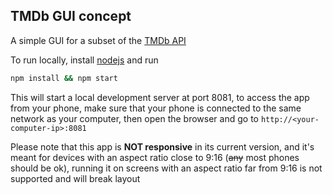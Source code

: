 ## TMDb GUI concept

A simple GUI for a subset of the [TMDb API](https://developers.themoviedb.org/3/getting-started/introduction)

To run locally, install [nodejs](https://nodejs.org) and run

```bash
npm install && npm start
```

This will start a local development server at port 8081, to access the app from your phone, make sure that your phone is connected to the same network as your computer, then open the browser and go to `http://<your-computer-ip>:8081`

Please note that this app is __NOT responsive__ in its current version, and it's meant for devices with an aspect ratio close to 9:16 (~~any~~ most phones should be ok), running it on screens with an aspect ratio far from 9:16 is not supported and will break layout
